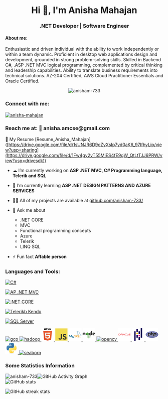 <h1 align="center">Hi 👋, I'm Anisha Mahajan</h1>
<h3 align="center">.NET Developer | Software Engineer </h3>
<h4> About me:</h4>
Enthusiastic and driven individual with the ability to work independently or within a team dynamic. Proficient in desktop web applications design and development, grounded in strong problem-solving skills. Skilled in Backend C#, .ASP .NET MVC logical programming, complemented by critical thinking and leadership capabilities. Ability to translate business requirements into technical solutions.  AZ-204 Certified, AWS Cloud Practitioner Essentials and Oracle Certified.
<p></p>
<p align="center"> <img src="https://komarev.com/ghpvc/?username=anisham-733&label=Profile%20views&color=0e75b6&style=flat" alt="anisham-733" /> </p>

<h3 align="left">Connect with me:</h3>
<p align="left">
<a href="https://linkedin.com/in/anisha-mahajan" target="blank"><img align="center" src="https://raw.githubusercontent.com/rahuldkjain/github-profile-readme-generator/master/src/images/icons/Social/linked-in-alt.svg" alt="anisha-mahajan" height="30" width="40" /></a>

</p>
<p align="left">
<h3 align="left">Reach me at: 📧 anisha.amcse@gmail.com</h3>
 </p>
 
 📄 My Resume [Resume_Anisha_Mahajan]
 ([https://drive.google.com/file/d/1sUNJR6D9oZyXsIp7yd0aK6_97IfhyLip/view?usp=sharing](https://drive.google.com/file/d/1Fw4gy2yT55MiES4fE9gW_QtLtTJJ6PRW/view?usp=drivesdk))

- ☁ I’m currently working on **ASP .NET MVC, C# Programming language, Telerik and SQL**

- 🌱 I’m currently learning **ASP .NET DESIGN PATTERNS AND AZURE SERVICES**

- 👨‍💻 All of my projects are available at [github.com/anisham-733/](github.com/anisham-733/)

- 💬 Ask me about 
            <ul> <li> .NET CORE</li>
                 <li>MVC</li>
                 <li>Functional programming concepts</li>
                 <li>Azure</li>
                 <li> Telerik </li>
                 <li> LINQ SQL </li>
            </ul>

- ⚡ Fun fact **Affable person**

<h3 align="left">Languages and Tools:</h3>
<p align="left"> 
 
 <a href="https://learn.microsoft.com/en-us/dotnet/csharp/" target="_blank" rel="noreferrer"> <img src="https://seeklogo.com/images/C/c-logo-A44DB3D53C-seeklogo.com.png"
alt="C#" width="40" height="40"/> </a>
 
 <a href="https://dotnet.microsoft.com/en-us/apps/aspnet/mvc" target="_blank" rel="noreferrer"> <img src="https://w7.pngwing.com/pngs/713/310/png-transparent-net-mvc-logo-asp-net-mvc-logo-net-framework-model-view-controller-framework-text-logo-microsoft-azure.png" alt="AP .NET MVC" width="50" height="50"/> </a>
 
 <a href="https://learn.microsoft.com/en-us/aspnet/core/?view=aspnetcore-6.0" target="_blank" rel="noreferrer"> <img src="http://ncubo.com/wp-content/uploads/2019/12/NET_Core_Logo.svg_.png" alt=".NET CORE" width="40" height="40"/> </a>
 
 <a href="https://docs.telerik.com/aspnet-core/introduction" target="_blank" rel="noreferrer"> <img src="https://th.bing.com/th/id/OIP.wFv9H5TjrlvtmZOpZCzHSQAAAA?rs=1&pid=ImgDetMain" alt="Telerikb Kendo" alt=".Telerik Kendo UI" width="40" height="40"/> </a> 
 
 <a href="https://learn.microsoft.com/en-us/azure/azure-sql/database/connect-query-dotnet-core?view=azuresql" target="_blank" rel="noreferrer"> <img src="https://www.svgrepo.com/show/331760/sql-database-generic.svg" alt="SQL Server" width="40" height="40"/> </a> 
 
 <a href="https://cloud.google.com" target="_blank" rel="noreferrer"> <img src="https://www.vectorlogo.zone/logos/google_cloud/google_cloud-icon.svg" alt="gcp" width="40" height="40"/> </a> <a href="https://hadoop.apache.org/" target="_blank" rel="noreferrer"> <img src="https://www.vectorlogo.zone/logos/apache_hadoop/apache_hadoop-icon.svg" alt="hadoop" width="40" height="40"/> </a> <a href="https://www.w3.org/html/" target="_blank" rel="noreferrer"> <img src="https://raw.githubusercontent.com/devicons/devicon/master/icons/html5/html5-original-wordmark.svg" alt="html5" width="40" height="40"/> </a> <a href="https://developer.mozilla.org/en-US/docs/Web/JavaScript" target="_blank" rel="noreferrer"> <img src="https://raw.githubusercontent.com/devicons/devicon/master/icons/javascript/javascript-original.svg" alt="javascript" width="40" height="40"/> </a> <a href="https://www.mysql.com/" target="_blank" rel="noreferrer"> <img src="https://raw.githubusercontent.com/devicons/devicon/master/icons/mysql/mysql-original-wordmark.svg" alt="mysql" width="40" height="40"/> </a> <a href="https://nodejs.org" target="_blank" rel="noreferrer"> <img src="https://raw.githubusercontent.com/devicons/devicon/master/icons/nodejs/nodejs-original-wordmark.svg" alt="nodejs" width="40" height="40"/> </a> <a href="https://opencv.org/" target="_blank" rel="noreferrer"> <img src="https://www.vectorlogo.zone/logos/opencv/opencv-icon.svg" alt="opencv" width="40" height="40"/> </a> <a href="https://www.oracle.com/" target="_blank" rel="noreferrer"> <img src="https://raw.githubusercontent.com/devicons/devicon/master/icons/oracle/oracle-original.svg" alt="oracle" width="40" height="40"/> </a> <a href="https://pandas.pydata.org/" target="_blank" rel="noreferrer"> <img src="https://raw.githubusercontent.com/devicons/devicon/2ae2a900d2f041da66e950e4d48052658d850630/icons/pandas/pandas-original.svg" alt="pandas" width="40" height="40"/> </a> <a href="https://www.php.net" target="_blank" rel="noreferrer"> <img src="https://raw.githubusercontent.com/devicons/devicon/master/icons/php/php-original.svg" alt="php" width="40" height="40"/> </a> <a href="https://www.python.org" target="_blank" rel="noreferrer"> <img src="https://raw.githubusercontent.com/devicons/devicon/master/icons/python/python-original.svg" alt="python" width="40" height="40"/> </a> <a href="https://seaborn.pydata.org/" target="_blank" rel="noreferrer"> <img src="https://seaborn.pydata.org/_images/logo-mark-lightbg.svg" alt="seaborn" width="40" height="40"/> </a> </p>

<h3>Some Statistics Information</h3>
<p><img align="left" src="https://github-readme-stats.vercel.app/api/top-langs?username=anisham-733&show_icons=true&locale=en&layout=compact" alt="anisham-733" /></p>

<!-- <p>&nbsp;<img align="center" src="https://github-readme-stats.vercel.app/api?username=anisham-733&show_icons=true&locale=en" alt="anisham-733" /></p> -->

![GitHub Activity Graph](https://activity-graph.herokuapp.com/graph?username=anisham-733)  
![GitHub stats](https://github-readme-stats.vercel.app/api?username=anisham-733&show_icons=true&count_private=true)  


![GitHub streak stats](https://github-readme-streak-stats.herokuapp.com/?user=anisham-733)  


